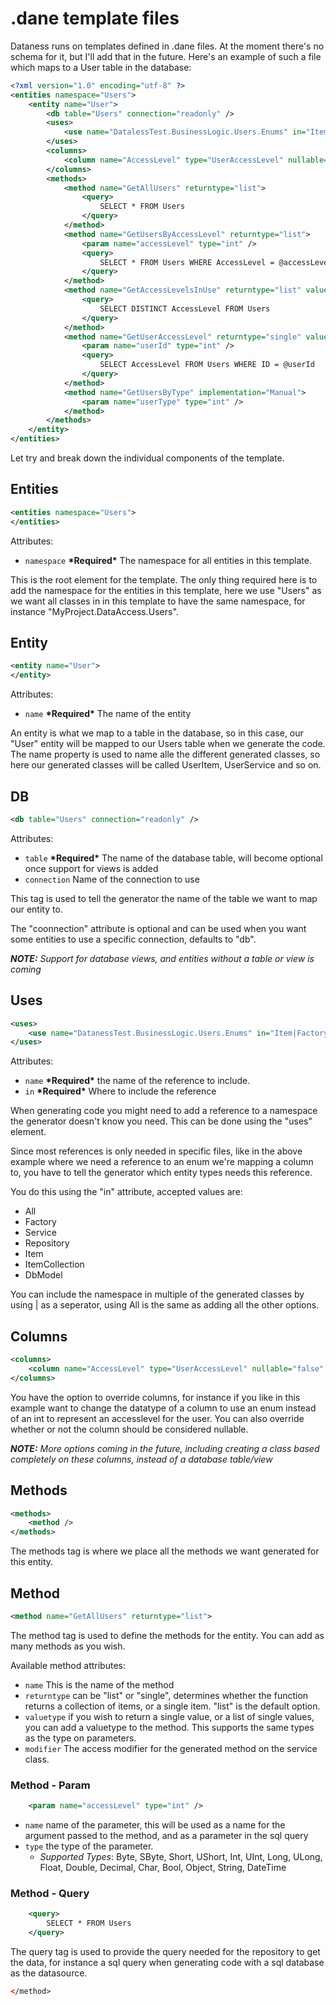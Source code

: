 # .dane template files

Dataness runs on templates defined in .dane files.
At the moment there's no schema for it, but I'll add that in the future.
Here's an example of such a file which maps to a User table in the database:

```xml
<?xml version="1.0" encoding="utf-8" ?>
<entities namespace="Users">
	<entity name="User">
		<db table="Users" connection="readonly" />
		<uses>
			<use name="DatalessTest.BusinessLogic.Users.Enums" in="Item|Factory|Service" />
		</uses>
		<columns>
			<column name="AccessLevel" type="UserAccessLevel" nullable="false" />
		</columns>
		<methods>
			<method name="GetAllUsers" returntype="list">
				<query>
					SELECT * FROM Users
				</query>
			</method>
			<method name="GetUsersByAccessLevel" returntype="list">
				<param name="accessLevel" type="int" />
				<query>
					SELECT * FROM Users WHERE AccessLevel = @accessLevel
				</query>
			</method>
			<method name="GetAccessLevelsInUse" returntype="list" valuetype="int">
				<query>
					SELECT DISTINCT AccessLevel FROM Users
				</query>
			</method>
			<method name="GetUserAccessLevel" returntype="single" valuetype="int">
				<param name="userId" type="int" />
				<query>
					SELECT AccessLevel FROM Users WHERE ID = @userId
				</query>
			</method>
			<method name="GetUsersByType" implementation="Manual">
				<param name="userType" type="int" />
			</method>
		</methods>
	</entity>
</entities>
```

Let try and break down the individual components of the template.

## Entities
```xml
<entities namespace="Users">
</entities>
```

Attributes:
- `namespace` **\*Required\*** The namespace for all entities in this template.

This is the root element for the template. The only thing required here is to add the namespace for the entities in this template, here we use "Users" as we want all classes in in this template to have the same namespace, for instance "MyProject.DataAccess.Users".

## Entity
```xml
<entity name="User">
</entity>
```

Attributes:
- `name` **\*Required\*** The name of the entity

An entity is what we map to a table in the database, so in this case, our "User" entity will be mapped to our Users table when we generate the code.
The name property is used to name alle the different generated classes, so here our generated classes will be called UserItem, UserService and so on.

## DB

```xml
<db table="Users" connection="readonly" />
```

Attributes:
- `table` **\*Required\*** The name of the database table, will become optional once support for views is added
- `connection` Name of the connection to use

This tag is used to tell the generator the name of the table we want to map our entity to.

The "coonnection" attribute is optional and can be used when you want some entities to use a specific connection, defaults to "db".

_**NOTE:** Support for database views, and entities without a table or view is coming_


## Uses

```xml
<uses>
	<use name="DatanessTest.BusinessLogic.Users.Enums" in="Item|Factory|Service" />
</uses>
```

Attributes:
- `name` **\*Required\*** the name of the reference to include.
- `in` **\*Required\*** Where to include the reference

When generating code you might need to add a reference to a namespace the generator doesn't know you need. This can be done using the "uses" element.

Since most references is only needed in specific files, like in the above example where we need a reference to an enum we're mapping a column to, you have to tell the generator which entity types needs this reference.

You do this using the "in" attribute, accepted values are:
- All
- Factory
- Service
- Repository
- Item
- ItemCollection
- DbModel

You can include the namespace in multiple of the generated classes by using | as a seperator, using All is the same as adding all the other options.

## Columns

```xml
<columns>
	<column name="AccessLevel" type="UserAccessLevel" nullable="false" />
</columns>
```

You have the option to override columns, for instance if you like in this example want to change the datatype of a column to use an enum instead of an int to represent an accesslevel for the user.
You can also override whether or not the column should be considered nullable.

_**NOTE:** More options coming in the future, including creating a class based completely on these columns, instead of a database table/view_

## Methods
```xml
<methods>
	<method />
</methods>
```

The methods tag is where we place all the methods we want generated for this entity.

## Method
```xml
<method name="GetAllUsers" returntype="list">
```
The method tag is used to define the methods for the entity. You can add as many methods as you wish.

Available method attributes:
- `name` This is the name of the method
- `returntype` can be "list" or "single", determines whether the function returns a collection of items, or a single item. "list" is the default option.
- `valuetype` if you wish to return a single value, or a list of single values, you can add a valuetype to the method. This supports the same types as the type on parameters.
- `modifier` The access modifier for the generated method on the service class.

### Method - Param
```xml
	<param name="accessLevel" type="int" />
```
- `name` name of the parameter, this will be used as a name for the argument passed to the method, and as a parameter in the sql query
- `type` the type of the parameter.
	- _Supported Types_: Byte, SByte, Short, UShort, Int, UInt, Long, ULong, Float, Double, Decimal, Char, Bool, Object, String, DateTime
### Method - Query
```xml
	<query>
		SELECT * FROM Users
	</query>
```

The query tag is used to provide the query needed for the repository to get the data, for instance a sql query when generating code with a sql database as the datasource.

```xml
</method>
```
